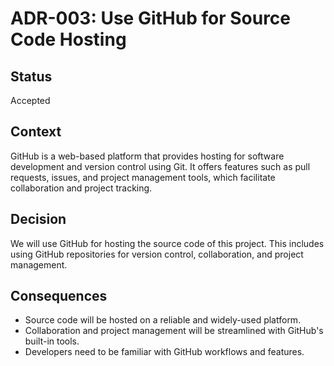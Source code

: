 # ADR-003: Use GitHub for Source Code Hosting

## Status
Accepted

## Context
GitHub is a web-based platform that provides hosting for software development and version control using Git. It offers features such as pull requests, issues, and project management tools, which facilitate collaboration and project tracking.

## Decision
We will use GitHub for hosting the source code of this project. This includes using GitHub repositories for version control, collaboration, and project management.

## Consequences
- Source code will be hosted on a reliable and widely-used platform.
- Collaboration and project management will be streamlined with GitHub's built-in tools.
- Developers need to be familiar with GitHub workflows and features.